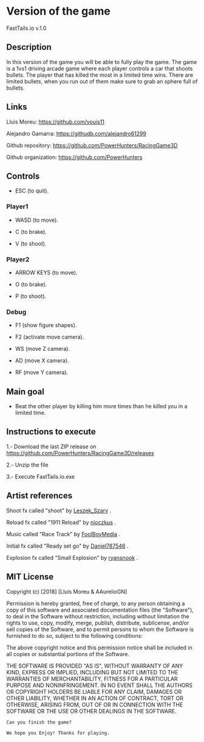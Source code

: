 ﻿# Version of the game

FastTails.io v.1.0

## Description

In this version of the game you will be able to fully play the game. The game is a 1vs1 driving arcade game where each player controls a car that shoots bullets. The player that has killed the most in a limited time wins. There are limited bullets, when you run out of them make sure to grab an sphere full of bullets.

## Links
Lluis Moreu: https://github.com/youis11 

Alejandro Gamarra: https://githudb.com/alejandro61299

Github repository: https://github.com/PowerHunters/RacingGame3D

Github organization: https://github.com/PowerHunters

## Controls

- ESC (to quit).

### Player1

- WASD (to move).

- C (to brake).

- V (to shoot).

### Player2

- ARROW KEYS (to move).

- O (to brake).

- P (to shoot).

### Debug

- F1 (show figure shapes).

- F2 (activate move camera).

- WS (move Z camera).

- AD (move X camera).

- RF (move Y camera).

## Main goal

- Beat the other player by killing him more times than he killed you in a limited time.

## Instructions to execute

1.- Download the last ZIP release on https://github.com/PowerHunters/RacingGame3D/releases


2.- Unzip the file


3.- Execute FastTails.io.exe

## Artist references

Shoot fx called "shoot" by [Leszek_Szary](https://freesound.org/people/Leszek_Szary/sounds/146730/) .

Reload fx called "1911 Reload" by [nioczkus](https://freesound.org/people/nioczkus/sounds/396331/) .

Music called "Race Track" by [FoolBoyMedia](https://freesound.org/people/FoolBoyMedia/sounds/237089/) .

Initial fx called "Ready set go" by [Daniel787546](https://freesound.org/people/Daniel787546/sounds/331371/) .

Explosion fx called "Small Explosion" by [ryansnook](https://freesound.org/people/ryansnook/sounds/110115/) .

## MIT License

Copyright (c) [2018] [Lluís Moreu & AAurelioGN]

Permission is hereby granted, free of charge, to any person obtaining a copy
of this software and associated documentation files (the "Software"), to deal
in the Software without restriction, including without limitation the rights
to use, copy, modify, merge, publish, distribute, sublicense, and/or sell
copies of the Software, and to permit persons to whom the Software is
furnished to do so, subject to the following conditions:

The above copyright notice and this permission notice shall be included in all
copies or substantial portions of the Software.

THE SOFTWARE IS PROVIDED "AS IS", WITHOUT WARRANTY OF ANY KIND, EXPRESS OR
IMPLIED, INCLUDING BUT NOT LIMITED TO THE WARRANTIES OF MERCHANTABILITY,
FITNESS FOR A PARTICULAR PURPOSE AND NONINFRINGEMENT. IN NO EVENT SHALL THE
AUTHORS OR COPYRIGHT HOLDERS BE LIABLE FOR ANY CLAIM, DAMAGES OR OTHER
LIABILITY, WHETHER IN AN ACTION OF CONTRACT, TORT OR OTHERWISE, ARISING FROM,
OUT OF OR IN CONNECTION WITH THE SOFTWARE OR THE USE OR OTHER DEALINGS IN THE
SOFTWARE.
~~~
Can you finish the game?

We hope you Enjoy! Thanks for playing.

